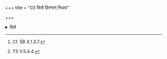 +++
title = "03 चितौ हिरण्यन् निधाय"

+++

<details><summary>थिते</summary>

3. Having kept gold on the layer[^1] (the Adhvaryu) touches the layer with the Citiptikl̥pti-verse beginning with cittimacittim.[^2]   

[^1]: Cf. ŚB X.1.3.7.  

[^2]: TS V.5.4.4.  
</details>
